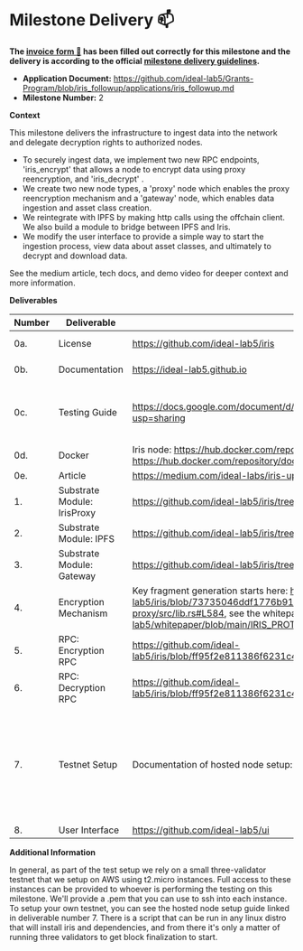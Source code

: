# Milestone Delivery :mailbox:

**The [invoice form :pencil:](https://docs.google.com/forms/d/e/1FAIpQLSfmNYaoCgrxyhzgoKQ0ynQvnNRoTmgApz9NrMp-hd8mhIiO0A/viewform) has been filled out correctly for this milestone and the delivery is according to the official [milestone delivery guidelines](https://github.com/w3f/Grants-Program/blob/master/docs/milestone-deliverables-guidelines.md).**  

* **Application Document:** https://github.com/ideal-lab5/Grants-Program/blob/iris_followup/applications/iris_followup.md
* **Milestone Number:** 2

**Context**

This milestone delivers the infrastructure to ingest data into the network and delegate decryption rights to authorized nodes.

* To securely ingest data, we implement two new RPC endpoints, 'iris_encrypt' that allows a node to encrypt data using proxy reencryption, and 'iris_decrypt' .
* We create two new node types, a 'proxy' node which enables the proxy reencryption mechanism and a 'gateway' node, which enables data ingestion and asset class creation.
* We reintegrate with IPFS by making http calls using the offchain client. We also build a module to bridge between IPFS and Iris.
* We modify the user interface to provide a simple way to start the ingestion process, view data about asset classes, and ultimately to decrypt and download data.

See the medium article, tech docs, and demo video for deeper context and more information.

**Deliverables**

| Number | Deliverable | Link | Notes |
| ------------- | ------------- | ------------- |------------- |
| 0a. | License | https://github.com/ideal-lab5/iris | Apache 2, GPL3| 
| 0b.  | Documentation | https://ideal-lab5.github.io | Also see codebase | 
| 0c.  | Testing Guide | https://docs.google.com/document/d/1GYizRCtMYxfZEdpaB8_VBwSaZdG3kZQAhRJI3OGmZqA/edit?usp=sharing | Also see documentation for in depth guides on getting set up |
| 0d.  | Docker |  Iris node: https://hub.docker.com/repository/docker/ideallabs/iris, Iris UI:  https://hub.docker.com/repository/docker/ideallabs/iris-ui | |
| 0e.  | Article | https://medium.com/ideal-labs/iris-update-milestone-2-29dcd8b79134 | |
| 1.  | Substrate Module: IrisProxy | https://github.com/ideal-lab5/iris/tree/main/pallets/iris-proxy | |
| 2.  | Substrate Module: IPFS | https://github.com/ideal-lab5/iris/tree/main/pallets/ipfs | |
| 3.  | Substrate Module: Gateway | https://github.com/ideal-lab5/iris/tree/main/pallets/gateway | |
| 4.  | Encryption Mechanism | Key fragment generation starts here: https://github.com/ideal-lab5/iris/blob/73735046ddf1776b912859daeab789a769130e72/pallets/iris-proxy/src/lib.rs#L584, see the whitepaper as well: https://github.com/ideal-lab5/whitepaper/blob/main/IRIS_PROTOCOL_DRAFT_0.0.1.pdf | |
| 5.  | RPC: Encryption RPC | https://github.com/ideal-lab5/iris/blob/ff95f2e811386f6231c441fafe3a1204ed82676b/pallets/iris-proxy/src/lib.rs#L518 | |
| 6.  | RPC: Decryption RPC | https://github.com/ideal-lab5/iris/blob/ff95f2e811386f6231c441fafe3a1204ed82676b/pallets/iris-proxy/src/lib.rs#L390 | |
| 7. | Testnet Setup | Documentation of hosted node setup: https://ideal-lab5.github.io/developers/nodes/ec2_setup.html | Testnet credentials, access to EC2 instances, and any other information will be made available to testers as needed. |
| 8. | User Interface | https://github.com/ideal-lab5/ui | |

**Additional Information**

In general, as part of the test setup we rely on a small three-validator testnet that we setup on AWS using t2.micro instances. Full access to these instances can be provided to whoever is performing the testing on this milestone. We'll provide a .pem that you can use to ssh into each instance. To setup your own testnet, you can see the hosted node setup guide linked in deliverable number 7. There is a script that can be run in any linux distro that will install iris and dependencies, and from there it's only a matter of running three validators to get block finalization to start.